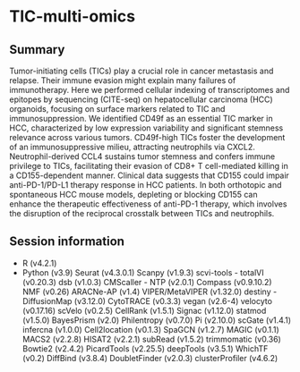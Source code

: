# TIC-multi-omics
## Summary
Tumor-initiating cells (TICs) play a crucial role in cancer metastasis and relapse. Their immune evasion might explain many failures of immunotherapy. Here we performed cellular indexing of transcriptomes and epitopes by sequencing (CITE-seq) on hepatocellular carcinoma (HCC) organoids, focusing on surface markers related to TIC and immunosuppression. We identified CD49f as an essential TIC marker in HCC, characterized by low expression variability and significant stemness relevance across various tumors. CD49f-high TICs foster the development of an immunosuppressive milieu, attracting neutrophils via CXCL2. Neutrophil-derived CCL4 sustains tumor stemness and confers immune privilege to TICs, facilitating their evasion of CD8+ T cell-mediated killing in a CD155-dependent manner. Clinical data suggests that CD155 could impair anti-PD-1/PD-L1 therapy response in HCC patients. In both orthotopic and spontaneous HCC mouse models, depleting or blocking CD155 can enhance the therapeutic effectiveness of anti-PD-1 therapy, which involves the disruption of the reciprocal crosstalk between TICs and neutrophils. 

## Session information
* R (v4.2.1) 
* Python (v3.9)
Seurat (v4.3.0.1)
Scanpy (v1.9.3)
scvi-tools - totalVI (v0.20.3)
dsb (v1.0.3)
CMScaller - NTP (v2.0.1)
Compass (v0.9.10.2)
NMF (v0.26)
ARACNe-AP (v1.4)
VIPER/MetaVIPER (v1.32.0)
destiny - DiffusionMap (v3.12.0)
CytoTRACE (v0.3.3)
vegan (v2.6-4)
velocyto (v0.17.16)
scVelo (v0.2.5)
CellRank (v1.5.1)
Signac (v1.12.0)
statmod (v1.5.0)
BayesPrism (v2.0)
Philentropy (v0.7.0)
Pi (v2.10.0)
scGate (v1.4.1)
infercna (v1.0.0)
Cell2location (v0.1.3)
SpaGCN (v1.2.7)
MAGIC (v0.1.1)
MACS2 (v2.2.8)
HISAT2 (v2.2.1)
subRead (v1.5.2)
trimmomatic (v0.36)
Bowtie2 (v2.4.2)
PicardTools (v2.25.5)
deepTools (v3.5.1)
WhichTF (v0.2)
DiffBind (v3.8.4)
DoubletFinder (v2.0.3)
clusterProfiler (v4.6.2)



